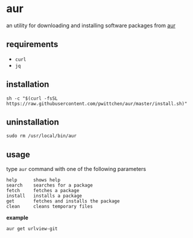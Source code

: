 aur
===
an utility for downloading and installing software packages from [aur](https://aur.archlinux.org/)

requirements
------------
- `curl`
- `jq`

installation
------------

```
sh -c "$(curl -fsSL https://raw.githubusercontent.com/pwittchen/aur/master/install.sh)"
```

uninstallation
--------------

```
sudo rm /usr/local/bin/aur
```

usage
-----

type `aur` command with one of the following parameters

```
help      shows help
search    searches for a package
fetch     fetches a package
install   installs a package
get       fetches and installs the package
clean     cleans temporary files
```

**example**

```
aur get urlview-git
```

